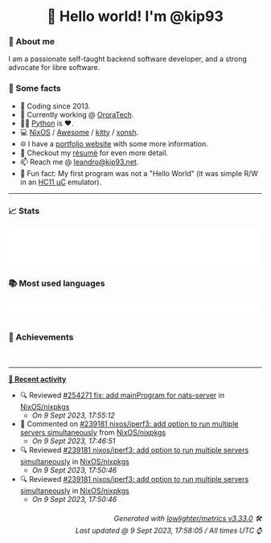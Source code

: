 <!-- README template, populated using this action:
     https://github.com/kip93/kip93/blob/main/.github/workflows/readme.yml. -->

<h1 align="center">👋 Hello world! I'm @kip93</h1> <!-- LOGIN => username -->

### 👤 About me

I am a passionate self-taught backend software developer, and a strong advocate for libre software.


### 💬 Some facts

* 📅 Coding since 2013.
* 💼 Currently working @ [OroraTech](https://ororatech.com/).
* 👨‍💻 [Python](https://github.com/search?q=user%3Akip93&l=python) is ❤️. <!-- LOGIN => username -->
* 💻 [NixOS](https://github.com/NixOS/) /
     [Awesome](https://github.com/awesomeWM/) /
     [kitty](https://github.com/kovidgoyal/kitty/) /
     [xonsh](https://github.com/xonsh/).
* 🌐 I have a [portfolio website](https://kip93.net/) with some more information.
* 📝 Checkout my [résumé](https://kip93.net/resume/) for even more detail.
* 📫 Reach me @ [leandro@kip93.net](mailto:leandro@kip93.net).
* 🎲 Fun fact: My first program was not a "Hello World" (it was simple R/W in an [HC11 µC](https://en.wikipedia.org/wiki/68HC11) emulator).


-----------------------------------------------------------------------------------------------------------------------


### 📈 Stats

![](./stats.svg)


### 📚 Most used languages <!-- by percentage, in decreasing order -->

![](./languages.svg)


### 🏅 Achievements

![](./achievements.svg)


-----------------------------------------------------------------------------------------------------------------------


**[📰 Recent activity](https://github.com/kip93)**
* 🔍 Reviewed [#254271 fix: add mainProgram for nats-server](https://github.com/NixOS/nixpkgs/pull/254271) in [NixOS/nixpkgs](https://github.com/NixOS/nixpkgs)
  * *On 9 Sept 2023, 17:55:12*
* 💬 Commented on [#239181 nixos/iperf3: add option to run multiple servers simultaneously](https://github.com/NixOS/nixpkgs/pull/239181) from [NixOS/nixpkgs](https://github.com/NixOS/nixpkgs)
  * *On 9 Sept 2023, 17:46:51*
* 🔍 Reviewed [#239181 nixos/iperf3: add option to run multiple servers simultaneously](https://github.com/NixOS/nixpkgs/pull/239181) in [NixOS/nixpkgs](https://github.com/NixOS/nixpkgs)
  * *On 9 Sept 2023, 17:50:46*
* 🔍 Reviewed [#239181 nixos/iperf3: add option to run multiple servers simultaneously](https://github.com/NixOS/nixpkgs/pull/239181) in [NixOS/nixpkgs](https://github.com/NixOS/nixpkgs)
  * *On 9 Sept 2023, 17:50:46*
 <!-- Last activity -->


<h6 align="right"><em>
    Generated with <a href="https://github.com/lowlighter/metrics/tree/latest/">lowlighter/metrics v3.33.0</a> 🛠️<br> <!-- VERSION => MAJOR.minor.patch -->
    Last updated @ 9 Sept 2023, 17:58:05 / All times UTC ⌚ <!-- meta.generated => DD/MM/YYYY, hh:mm -->
</em></h6>
